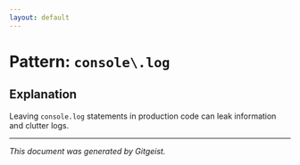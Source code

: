 ```yaml
---
layout: default
---
```


# Pattern: `console\.log`

## Explanation

Leaving `console.log` statements in production code can leak information and clutter logs.

---

*This document was generated by Gitgeist.*

